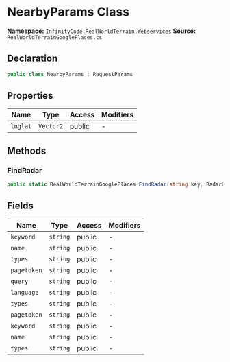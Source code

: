 # NearbyParams Class

**Namespace:** `InfinityCode.RealWorldTerrain.Webservices`
**Source:** `RealWorldTerrainGooglePlaces.cs`

## Declaration

```csharp
public class NearbyParams : RequestParams
```

## Properties

| Name | Type | Access | Modifiers |
|------|------|--------|-----------|
| `lnglat` | `Vector2` | public | - |

## Methods

### FindRadar

```csharp
public static RealWorldTerrainGooglePlaces FindRadar(string key, RadarParams p)
```

## Fields

| Name | Type | Access | Modifiers |
|------|------|--------|-----------|
| `keyword` | `string` | public | - |
| `name` | `string` | public | - |
| `types` | `string` | public | - |
| `pagetoken` | `string` | public | - |
| `query` | `string` | public | - |
| `language` | `string` | public | - |
| `types` | `string` | public | - |
| `pagetoken` | `string` | public | - |
| `keyword` | `string` | public | - |
| `name` | `string` | public | - |
| `types` | `string` | public | - |

